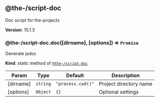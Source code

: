 <!--- Code generated by @the-/script-doc. DO NOT EDIT. -->

<a name="module_@the-/script-doc"></a>

## @the-/script-doc
Doc script for the-projects

**Version**: 15.1.3  
<a name="module_@the-/script-doc.doc"></a>

### @the-/script-doc.doc([dirname], [options]) ⇒ <code>Promise</code>
Generate jsdoc

**Kind**: static method of [<code>@the-/script-doc</code>](#module_@the-/script-doc)  

| Param | Type | Default | Description |
| --- | --- | --- | --- |
| [dirname] | <code>string</code> | <code>&quot;process.cwd()&quot;</code> | Project directory name |
| [options] | <code>Object</code> | <code>{}</code> | Optional settings |

